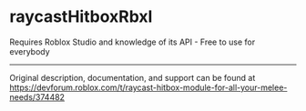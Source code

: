 # raycastHitboxRbxl
Requires Roblox Studio and knowledge of its API - Free to use for everybody

____

Original description, documentation, and support can be found at
https://devforum.roblox.com/t/raycast-hitbox-module-for-all-your-melee-needs/374482

